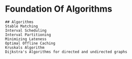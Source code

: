 # Foundation Of Algorithms
```
## Algorithms
Stable Matching
Interval Scheduling
Interval Partitioning
Minimizing Lateness
Optimal Offline Caching
Kruskals Algorithm
Dijkstra's Algorithms for directed and undirected graphs
```